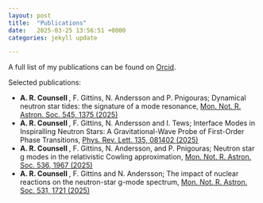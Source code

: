 ```yaml
---
layout: post
title:  "Publications"
date:   2025-03-25 13:56:51 +0000
categories: jekyll update

---
```


A full list of my publications can be found on <a href="https://orcid.org/0000-0002-4532-7440">Orcid</a>. 


Selected publications:



*   <b> A. R. Counsell </b> , F. Gittins, N. Andersson and P. Pnigouras; Dynamical neutron star tides: the
signature of a mode resonance,  <a href="https://doi.org/10.1093/mnras/staf1285"> Mon. Not. R. Astron. Soc. 545, 1375 (2025)</a>
*   <b> A. R. Counsell </b> , F. Gittins, N. Andersson and I. Tews; Interface Modes in Inspiralling Neutron
Stars: A Gravitational-Wave Probe of First-Order Phase Transitions,  <a href="https://doi.org/10.1103/8hvq-6dy7"> Phys. Rev. Lett. 135, 081402 (2025)</a>
*  <b> A. R. Counsell </b> , F. Gittins, N. Andersson, and
P. Pnigouras; Neutron star g modes in the relativistic
Cowling approximation, <a href="https://academic.oup.com/mnras/article/536/2/1967/7920787?login=false"> Mon. Not. R. Astron. Soc. 536, 1967 (2025)</a>
*   <b> A. R. Counsell </b> , F. Gittins and N. Andersson; The impact of nuclear reactions on the neutron-star g-mode spectrum, <a href="https://academic.oup.com/mnras/article/531/1/1721/7668474?login=false"> Mon. Not. R. Astron. Soc. 531, 1721  (2025)</a>

